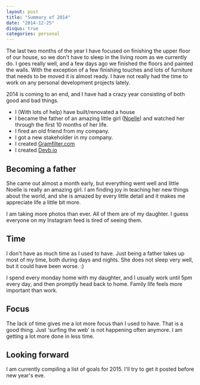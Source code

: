 ```yaml
---
layout: post
title: "Summary of 2014"
date: "2014-12-25"
disqus: true
categories: personal
---
```


The last two months of the year I have focused on finishing the upper floor of our house,
so we don't have to sleep in the living room as we currently do. I goes really well,
and a few days ago we finished the floors and painted the walls. With the exception of a few finishing touches
and lots of furniture that needs to be moved it is almost ready. I have not really
had the time to work on any personal development projects lately.

2014 is coming to an end, and I have had a crazy year consisting of both good and bad things.

 * I (With lots of help) have built/renovated a house
 * I became the father of an amazing little girl ([Noelle](http://noelle.elbe.me/)) and watched her through
the first 10 months of her life.
 * I fired an old friend from my company.
 * I got a new stakeholder in my company.
 * I created [Gramfilter.com](https://gramfilter.com/)
 * I created [Devb.io](http://devb.io)

## Becoming a father

She came out almost a month early, but everything went well and little Noelle is really an amazing girl.
I am finding joy in teaching her new things about the world, and she is amazed by every little detail and
it makes me appreciate life a little bit more.

I am taking more photos than ever. All of them are of my daughter. I guess everyone on my Instagram feed
is tired of seeing them.

## Time

I don't have as much time as I used to have. Just being a father takes up most of my time, both during days
and nights. She does not sleep very well, but it could have been worse. :)

I spend every monday home with my daughter, and I usually work until 5pm every day, and then promptly head
back to home. Family life feels more important than work.

## Focus

The lack of time gives me a lot more focus than I used to have. That is a good thing. Just 'surfing the web'
is not happening often anymore. I am getting a lot more done in less time.

## Looking forward

I am currently compiling a list of goals for 2015. I'll try to get it posted before new year's eve.
